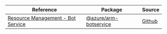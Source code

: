 | Reference | Package | Source |
|---|---|---|
|[Resource Management - Bot Service](arm-botservice-readme)|[@azure/arm-botservice](https://www.npmjs.com/package/@azure/arm-botservice)|[Github](https://github.com/Azure/azure-sdk-for-js/blob/main/sdk/botservice/arm-botservice)|
